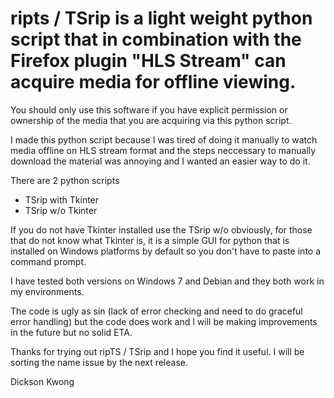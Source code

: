 # ripts / TSrip is a light weight python script that in combination with the Firefox plugin "HLS Stream" can acquire media for offline viewing.  

You should only use this software if you have explicit permission or ownership of the media that you are acquiring via this python script. 

I made this python script because I was tired of doing it manually to watch media offline on HLS stream format and the steps neccessary to manually download the material was annoying and I wanted an easier way to do it.

There are 2 python scripts
* TSrip with Tkinter 
* TSrip w/o Tkinter 

If you do not have Tkinter installed use the TSrip w/o obviously, for those that do not know what Tkinter is, it is a simple GUI for python that is installed on Windows platforms by default so you don't have to paste into a command prompt.

I have tested both versions on Windows 7 and Debian and they both work in my environments.

The code is ugly as sin (lack of error checking and need to do graceful error handling) but the code does work and I will be making improvements in the future but no solid ETA.

Thanks for trying out ripTS / TSrip and I hope you find it useful. I will be sorting the name issue by the next release.

Dickson Kwong
